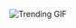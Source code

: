 
<!-- GIF_SECTION -->
![Trending GIF](https://media1.giphy.com/media/v1.Y2lkPThiYjIxNzcycDd4MTQ2ejJyaG1qNnN2dGhmcDI4N2NweWoxMnN5NHVid3B5eGZiOSZlcD12MV9naWZzX3NlYXJjaCZjdD1n/wQAbcl6iDnawokpLj9/giphy.gif)
<!-- END_GIF_SECTION -->
